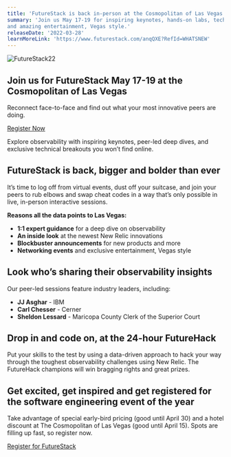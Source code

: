 ```yaml
---
title: 'FutureStack is back in-person at the Cosmopolitan of Las Vegas' 
summary: 'Join us May 17-19 for inspiring keynotes, hands-on labs, technical breakouts, 
and amazing entertainment, Vegas style.' 
releaseDate: '2022-03-28' 
learnMoreLink: 'https://www.futurestack.com/anqQXE?RefId=WHATSNEW' 
---
```


![FutureStack22](/images/FutureStack.webp 'FutureStack22')

## Join us for FutureStack May 17-19 at the Cosmopolitan of Las Vegas

Reconnect face-to-face and find out what your most innovative peers are doing.

[Register Now](https://www.futurestack.com/anqQXE?RefId=WHATSNEW)

Explore observability with inspiring keynotes, peer-led deep dives, and exclusive technical breakouts you won’t find online.

## FutureStack is back, bigger and bolder than ever

It’s time to log off from virtual events, dust off your suitcase, and join your peers to rub elbows and swap cheat codes in a way that’s only possible in live, in-person interactive sessions.

**Reasons all the data points to Las Vegas:**

- **1:1 expert guidance** for a deep dive on observability
- **An inside look** at the newest New Relic innovations
- **Blockbuster announcements** for new products and more
- **Networking events** and exclusive entertainment, Vegas style

## Look who’s sharing their observability insights

Our peer-led sessions feature industry leaders, including:

- **JJ Asghar** - IBM
- **Carl Chesser** - Cerner
- **Sheldon Lessard** - Maricopa County Clerk of the Superior Court

## Drop in and code on, at the 24-hour FutureHack

Put your skills to the test by using a data-driven approach to hack your way through the toughest observability challenges using New Relic. The FutureHack champions will win bragging rights and great prizes.

## Get excited, get inspired and get registered for the software engineering event of the year

Take advantage of special early-bird pricing (good until April 30) and a hotel discount at The Cosmopolitan of Las Vegas (good until April 15). Spots are filling up fast, so register now.

[Register for FutureStack](https://www.futurestack.com/anqQXE?RefId=WHATSNEW)
